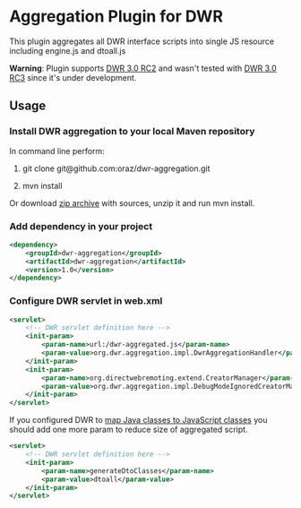 # Aggregation Plugin for DWR


This plugin aggregates all DWR interface scripts into single JS resource including engine.js and dtoall.js

__Warning__: Plugin supports [DWR 3.0 RC2](http://directwebremoting.org/dwr/downloads/index.html "The current best version of DWR") 
and wasn't tested with [DWR 3.0 RC3](http://oss.sonatype.org/content/repositories/snapshots/org/directwebremoting/dwr/3.0.0-rc3-SNAPSHOT/ "Development version") since it's under development.

## Usage
### Install DWR aggregation to your local Maven repository
In command line perform:

1. git clone git&#64;github.com:oraz/dwr-aggregation.git

2. mvn install

Or download [zip archive](https://github.com/oraz/dwr-aggregation/archive/master.zip "Master zip") 
with sources, unzip it and run mvn install.

### Add dependency in your project
```xml
<dependency>
    <groupId>dwr-aggregation</groupId>
    <artifactId>dwr-aggregation</artifactId>
    <version>1.0</version>
</dependency>
````

### Configure DWR servlet in web.xml
```xml
<servlet>
    <!-- DWR servlet definition here -->
    <init-param>
        <param-name>url:/dwr-aggregated.js</param-name>
        <param-value>org.dwr.aggregation.impl.DwrAggregationHandler</param-value>
    </init-param>
    <init-param>
        <param-name>org.directwebremoting.extend.CreatorManager</param-name>
        <param-value>org.dwr.aggregation.impl.DebugModeIgnoredCreatorManager</param-value>
    </init-param>
</servlet>
````
If you configured DWR to [map Java classes to JavaScript classes](http://directwebremoting.org/dwr/documentation/server/configuration/dwrxml/converters/bean.html#mappingJavaToJavaScript "Mapping Java classes to JavaScript classes") 
you should add one more param to reduce size of aggregated script.
```xml
<servlet>
    <!-- DWR servlet definition here -->
    <init-param>
        <param-name>generateDtoClasses</param-name>
        <param-value>dtoall</param-value>
    </init-param>
</servlet>
````


